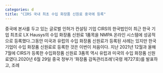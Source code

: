 ```yaml
---
categories: d
title: "CIRS 국내 최초 수입 화장품 신원료 중국에 등록"
---
```

중국에 본사를 두고 있는 글로벌 인허가 컨설팅 기업 CIRS의 한국법인이 최근 한국 기업 최초로 LX Hausys의 수입 화장품 신원료 1품목을 NMPA 온라인 시스템에 성공적으로 등록했다.그동안 미국과 유럽의 수입 화장품 신원료가 등록된 사례는 있지만 한국 기업이 수입 화장품 신원료로 등록한 것은 이번이 처음이다. 지난 2021년 12월과 올해 7월에 CIRS가 등록한 수입화장품 신원료 3품목 역시 유럽과 미국의 수입 화장품 신원료였다.2020년 6월 29일 중국 정부가 ‘화장품 감독관리조례’(국령 제727호)를 발표하고, 조례